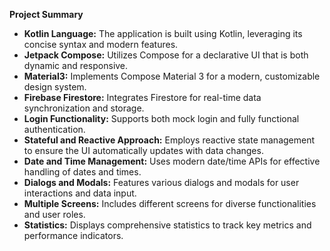 **Project Summary**

- **Kotlin Language:** The application is built using Kotlin, leveraging its concise syntax and modern features.
- **Jetpack Compose:** Utilizes Compose for a declarative UI that is both dynamic and responsive.
- **Material3:** Implements Compose Material 3 for a modern, customizable design system.
- **Firebase Firestore:** Integrates Firestore for real-time data synchronization and storage.
- **Login Functionality:** Supports both mock login and fully functional authentication.
- **Stateful and Reactive Approach:** Employs reactive state management to ensure the UI automatically updates with data changes.
- **Date and Time Management:** Uses modern date/time APIs for effective handling of dates and times.
- **Dialogs and Modals:** Features various dialogs and modals for user interactions and data input.
- **Multiple Screens:** Includes different screens for diverse functionalities and user roles.
- **Statistics:** Displays comprehensive statistics to track key metrics and performance indicators.
